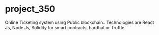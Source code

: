 # project_350
Online Ticketing system using Public blockchain.. Technologies are  React Js, Node Js, Solidity for smart contracts, hardhat or Truffle.
